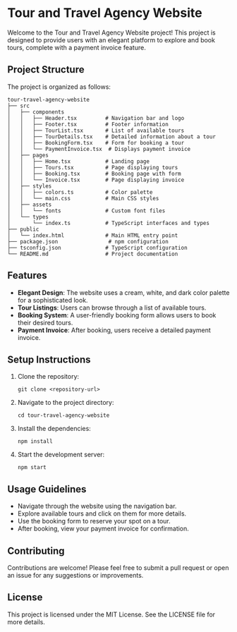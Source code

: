 # Tour and Travel Agency Website

Welcome to the Tour and Travel Agency Website project! This project is designed to provide users with an elegant platform to explore and book tours, complete with a payment invoice feature.

## Project Structure

The project is organized as follows:

```
tour-travel-agency-website
├── src
│   ├── components
│   │   ├── Header.tsx         # Navigation bar and logo
│   │   ├── Footer.tsx         # Footer information
│   │   ├── TourList.tsx       # List of available tours
│   │   ├── TourDetails.tsx    # Detailed information about a tour
│   │   ├── BookingForm.tsx    # Form for booking a tour
│   │   └── PaymentInvoice.tsx  # Displays payment invoice
│   ├── pages
│   │   ├── Home.tsx           # Landing page
│   │   ├── Tours.tsx          # Page displaying tours
│   │   ├── Booking.tsx        # Booking page with form
│   │   └── Invoice.tsx        # Page displaying invoice
│   ├── styles
│   │   ├── colors.ts          # Color palette
│   │   └── main.css           # Main CSS styles
│   ├── assets
│   │   └── fonts              # Custom font files
│   └── types
│       └── index.ts           # TypeScript interfaces and types
├── public
│   └── index.html             # Main HTML entry point
├── package.json                # npm configuration
├── tsconfig.json              # TypeScript configuration
└── README.md                  # Project documentation
```

## Features

- **Elegant Design**: The website uses a cream, white, and dark color palette for a sophisticated look.
- **Tour Listings**: Users can browse through a list of available tours.
- **Booking System**: A user-friendly booking form allows users to book their desired tours.
- **Payment Invoice**: After booking, users receive a detailed payment invoice.

## Setup Instructions

1. Clone the repository:
   ```
   git clone <repository-url>
   ```
2. Navigate to the project directory:
   ```
   cd tour-travel-agency-website
   ```
3. Install the dependencies:
   ```
   npm install
   ```
4. Start the development server:
   ```
   npm start
   ```

## Usage Guidelines

- Navigate through the website using the navigation bar.
- Explore available tours and click on them for more details.
- Use the booking form to reserve your spot on a tour.
- After booking, view your payment invoice for confirmation.

## Contributing

Contributions are welcome! Please feel free to submit a pull request or open an issue for any suggestions or improvements.

## License

This project is licensed under the MIT License. See the LICENSE file for more details.